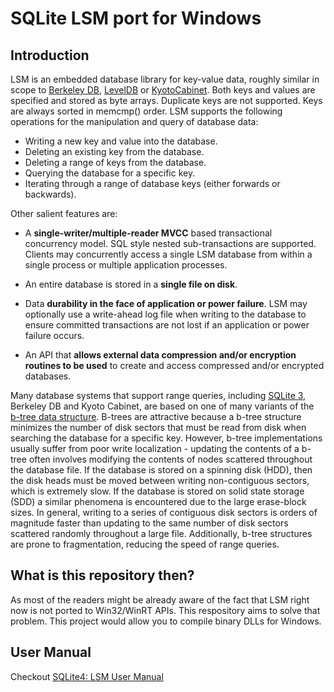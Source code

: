 # SQLite LSM port for Windows

## Introduction
LSM is an embedded database library for key-value data, roughly similar in scope to [Berkeley DB](http://www.oracle.com/technetwork/products/berkeleydb/overview/index.html), [LevelDB](http://code.google.com/p/leveldb/) or [KyotoCabinet](http://fallabs.com/kyotocabinet/). Both keys and values are specified and stored as byte arrays. Duplicate keys are not supported. Keys are always sorted in memcmp() order. LSM supports the following operations for the manipulation and query of database data:

*   Writing a new key and value into the database.
*   Deleting an existing key from the database.
*   Deleting a range of keys from the database.
*   Querying the database for a specific key.
*   Iterating through a range of database keys (either forwards or backwards).

Other salient features are:

*   A **single-writer/multiple-reader MVCC** based transactional concurrency model. SQL style nested sub-transactions are supported. Clients may concurrently access a single LSM database from within a single process or multiple application processes.

*   An entire database is stored in a **single file on disk**.

*   Data **durability in the face of application or power failure**. LSM may optionally use a write-ahead log file when writing to the database to ensure committed transactions are not lost if an application or power failure occurs.

*   An API that **allows external data compression and/or encryption routines to be used** to create and access compressed and/or encrypted databases.

Many database systems that support range queries, including [SQLite 3](http://www.sqlite.org), Berkeley DB and Kyoto Cabinet, are based on one of many variants of the [b-tree data structure](http://en.wikipedia.org/wiki/B-tree). B-trees are attractive because a b-tree structure minimizes the number of disk sectors that must be read from disk when searching the database for a specific key. However, b-tree implementations usually suffer from poor write localization - updating the contents of a b-tree often involves modifying the contents of nodes scattered throughout the database file. If the database is stored on a spinning disk (HDD), then the disk heads must be moved between writing non-contiguous sectors, which is extremely slow. If the database is stored on solid state storage (SDD) a similar phenomena is encountered due to the large erase-block sizes. In general, writing to a series of contiguous disk sectors is orders of magnitude faster than updating to the same number of disk sectors scattered randomly throughout a large file. Additionally, b-tree structures are prone to fragmentation, reducing the speed of range queries.

## What is this repository then?

As most of the readers might be already aware of the fact that LSM right now is not ported to Win32/WinRT APIs. This respository aims to solve that problem. This project would allow you to compile binary DLLs for Windows.

## User Manual

Checkout [SQLite4: LSM User Manual](https://www.sqlite.org/src4/doc/trunk/www/lsmusr.wiki)

